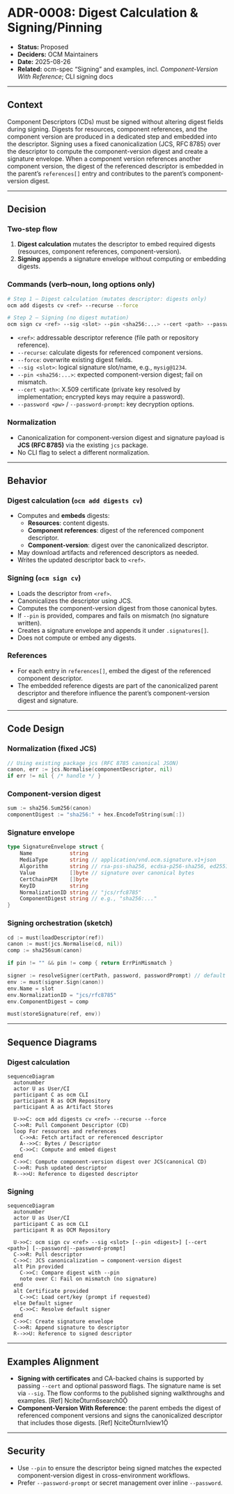 # ADR-0008: Digest Calculation & Signing/Pinning

- **Status:** Proposed
- **Deciders:** OCM Maintainers
- **Date:** 2025-08-26
- **Related:** ocm-spec “Signing” and examples, incl. *Component-Version With Reference*; CLI signing docs

---

## Context

Component Descriptors (CDs) must be signed without altering digest fields during signing. Digests for resources, component references, and the component version are produced in a dedicated step and embedded into the descriptor. Signing uses a fixed canonicalization (JCS, RFC 8785) over the descriptor to compute the component-version digest and create a signature envelope. When a component version references another component version, the digest of the referenced descriptor is embedded in the parent’s `references[]` entry and contributes to the parent’s component-version digest.

---

## Decision

### Two-step flow

1. **Digest calculation** mutates the descriptor to embed required digests (resources, component references, component-version).
2. **Signing** appends a signature envelope without computing or embedding digests.

### Commands (verb–noun, long options only)

```bash
# Step 1 — Digest calculation (mutates descriptor: digests only)
ocm add digests cv <ref> --recurse --force

# Step 2 — Signing (no digest mutation)
ocm sign cv <ref> --sig <slot> --pin <sha256:...> --cert <path> --password <pw> --password-prompt
```

- `<ref>`: addressable descriptor reference (file path or repository reference).
- `--recurse`: calculate digests for referenced component versions.
- `--force`: overwrite existing digest fields.
- `--sig <slot>`: logical signature slot/name, e.g., `mysig@1234`.
- `--pin <sha256:...>`: expected component-version digest; fail on mismatch.
- `--cert <path>`: X.509 certificate (private key resolved by implementation; encrypted keys may require a password).
- `--password <pw>` / `--password-prompt`: key decryption options.

### Normalization

- Canonicalization for component-version digest and signature payload is **JCS (RFC 8785)** via the existing `jcs` package.
- No CLI flag to select a different normalization.

---

## Behavior

### Digest calculation (`ocm add digests cv`)

- Computes and **embeds** digests:
  - **Resources**: content digests.
  - **Component references**: digest of the referenced component descriptor.
  - **Component-version**: digest over the canonicalized descriptor.
- May download artifacts and referenced descriptors as needed.
- Writes the updated descriptor back to `<ref>`.

### Signing (`ocm sign cv`)

- Loads the descriptor from `<ref>`.
- Canonicalizes the descriptor using JCS.
- Computes the component-version digest from those canonical bytes.
- If `--pin` is provided, compares and fails on mismatch (no signature written).
- Creates a signature envelope and appends it under `.signatures[]`.
- Does not compute or embed any digests.

### References

- For each entry in `references[]`, embed the digest of the referenced component descriptor.
- The embedded reference digests are part of the canonicalized parent descriptor and therefore influence the parent’s component-version digest and signature.

---

## Code Design

### Normalization (fixed JCS)

```go
// Using existing package jcs (RFC 8785 canonical JSON)
canon, err := jcs.Normalise(componentDescriptor, nil)
if err != nil { /* handle */ }
```

### Component-version digest

```go
sum := sha256.Sum256(canon)
componentDigest := "sha256:" + hex.EncodeToString(sum[:])
```

### Signature envelope

```go
type SignatureEnvelope struct {
    Name            string
    MediaType       string // application/vnd.ocm.signature.v1+json
    Algorithm       string // rsa-pss-sha256, ecdsa-p256-sha256, ed25519, ...
    Value           []byte // signature over canonical bytes
    CertChainPEM    []byte
    KeyID           string
    NormalizationID string // "jcs/rfc8785"
    ComponentDigest string // e.g., "sha256:..."
}
```

### Signing orchestration (sketch)

```go
cd := must(loadDescriptor(ref))
canon := must(jcs.Normalise(cd, nil))
comp := sha256sum(canon)

if pin != "" && pin != comp { return ErrPinMismatch }

signer := resolveSigner(certPath, password, passwordPrompt) // default or cert-based
env := must(signer.Sign(canon))
env.Name = slot
env.NormalizationID = "jcs/rfc8785"
env.ComponentDigest = comp

must(storeSignature(ref, env))
```

---

## Sequence Diagrams

### Digest calculation

```mermaid
sequenceDiagram
  autonumber
  actor U as User/CI
  participant C as ocm CLI
  participant R as OCM Repository
  participant A as Artifact Stores

  U->>C: ocm add digests cv <ref> --recurse --force
  C->>R: Pull Component Descriptor (CD)
  loop For resources and references
    C->>A: Fetch artifact or referenced descriptor
    A-->>C: Bytes / Descriptor
    C->>C: Compute and embed digest
  end
  C->>C: Compute component-version digest over JCS(canonical CD)
  C->>R: Push updated descriptor
  R-->>U: Reference to digested descriptor
```

### Signing

```mermaid
sequenceDiagram
  autonumber
  actor U as User/CI
  participant C as ocm CLI
  participant R as OCM Repository

  U->>C: ocm sign cv <ref> --sig <slot> [--pin <digest>] [--cert <path>] [--password|--password-prompt]
  C->>R: Pull descriptor
  C->>C: JCS canonicalization → component-version digest
  alt Pin provided
    C->>C: Compare digest with --pin
    note over C: Fail on mismatch (no signature)
  end
  alt Certificate provided
    C->>C: Load cert/key (prompt if requested)
  else Default signer
    C->>C: Resolve default signer
  end
  C->>C: Create signature envelope
  C->>R: Append signature to descriptor
  R-->>U: Reference to signed descriptor
```

---

## Examples Alignment

- **Signing with certificates** and CA-backed chains is supported by passing `--cert` and optional password flags. The signature name is set via `--sig`. The flow conforms to the published signing walkthroughs and examples. [Ref] citeturn6search0
- **Component-Version With Reference**: the parent embeds the digest of referenced component versions and signs the canonicalized descriptor that includes those digests. [Ref] citeturn1view1

---

## Security

- Use `--pin` to ensure the descriptor being signed matches the expected component-version digest in cross-environment workflows.
- Prefer `--password-prompt` or secret management over inline `--password`.

